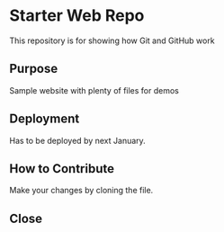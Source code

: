 # Starter Web Repo

This repository is for showing how Git and GitHub work

## Purpose

Sample website with plenty of files for demos

## Deployment

Has to be deployed by next January.

## How to Contribute
Make your changes by cloning the file.

## Close